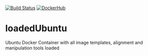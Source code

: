 [![Build Status](https://travis-ci.org/Robbie1977/loadedUbuntu.svg?branch=alignment)](https://travis-ci.org/Robbie1977/loadedUbuntu) 
[![DockerHub](https://www.shippable.com/assets/images/logos/docker-hub.jpg)](https://hub.docker.com/r/rcourt/loadedubuntu/)

# loadedUbuntu
Ubuntu Docker Container with all image templates, alignment and manipulation tools loaded
